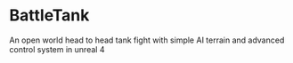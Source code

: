 # BattleTank
An open world head to head tank fight with simple AI terrain and advanced control system in unreal 4
